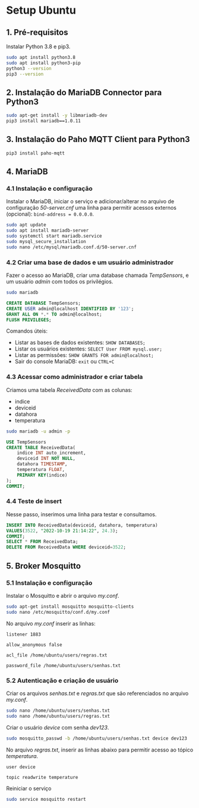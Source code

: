 # Setup Ubuntu


## 1. Pré-requisitos

Instalar Python 3.8 e pip3.

```bash
sudo apt install python3.8
sudo apt install python3-pip
python3 --version
pip3 --version
```


## 2. Instalação do MariaDB Connector para Python3

```bash
sudo apt-get install -y libmariadb-dev
pip3 install mariadb==1.0.11
```


## 3. Instalação do Paho MQTT Client para Python3

```bash
pip3 install paho-mqtt
```


## 4. MariaDB

### 4.1 Instalação e configuração

Instalar o MariaDB, iniciar o serviço e adicionar/alterar no arquivo de configuração *50-server.cnf* uma linha para permitir acessos externos (opcional): `bind-address = 0.0.0.0`.

```bash
sudo apt update
sudo apt install mariadb-server
sudo systemctl start mariadb.service
sudo mysql_secure_installation
sudo nano /etc/mysql/mariadb.conf.d/50-server.cnf
```

### 4.2 Criar uma base de dados e um usuário administrador

Fazer o acesso ao MariaDB, criar uma database chamada *TempSensors*, e um usuário *admin* com todos os privilégios.

```bash
sudo mariadb
```

```sql
CREATE DATABASE TempSensors;
CREATE USER admin@localhost IDENTIFIED BY '123';
GRANT ALL ON *.* TO admin@localhost;
FLUSH PRIVILEGES;
```

Comandos úteis:

* Listar as bases de dados existentes: `SHOW DATABASES;`
* Listar os usuários existentes: `SELECT User FROM mysql.user;`
* Listar as permissões: `SHOW GRANTS FOR admin@localhost;`
* Sair do console MariaDB: `exit` ou `CTRL+C`

### 4.3 Acessar como administrador e criar tabela

Criamos uma tabela *ReceivedData* com as colunas:

* indice
* deviceid
* datahora
* temperatura

```bash
sudo mariadb -u admin -p
```

```sql
USE TempSensors
CREATE TABLE ReceivedData(
    indice INT auto_increment,
    deviceid INT NOT NULL,
    datahora TIMESTAMP,
    temperatura FLOAT,
    PRIMARY KEY(indice)
);
COMMIT;
```

### 4.4 Teste de insert

Nesse passo, inserimos uma linha para testar e consultamos.

```sql
INSERT INTO ReceivedData(deviceid, datahora, temperatura)
VALUES(3522, "2022-10-19 21:14:22", 24.3);
COMMIT;
SELECT * FROM ReceivedData;
DELETE FROM ReceivedData WHERE deviceid=3522;
```


## 5. Broker Mosquitto

### 5.1 Instalação e configuração

Instalar o Mosquitto e abrir o arquivo *my.conf*.

```bash
sudo apt-get install mosquitto mosquitto-clients
sudo nano /etc/mosquitto/conf.d/my.conf
```

No arquivo *my.conf* inserir as linhas:

`listener 1883`

`allow_anonymous false`

`acl_file /home/ubuntu/users/regras.txt`

`password_file /home/ubuntu/users/senhas.txt`

### 5.2 Autenticação e criação de usuário

Criar os arquivos *senhas.txt* e *regras.txt* que são referenciados no arquivo *my.conf*.

```bash
sudo nano /home/ubuntu/users/senhas.txt
sudo nano /home/ubuntu/users/regras.txt
```

Criar o usuário *device* com senha *dev123*.

```bash
sudo mosquitto_passwd -b /home/ubuntu/users/senhas.txt device dev123
```

No arquivo *regras.txt*, inserir as linhas abaixo para permitir acesso ao tópico *temperatura*.

`user device`

`topic readwrite temperature`

Reiniciar o serviço

```bash
sudo service mosquitto restart
```

